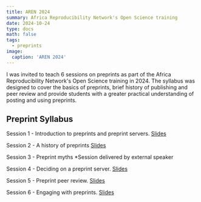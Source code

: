 ```yaml
---
title: AREN 2024
summary: Africa Reproducibility Network's Open Science training
date: 2024-10-24
type: docs
math: false
tags:
  - preprints
image:
  caption: 'AREN 2024'
---
```


I was invited to teach 6 sessions on preprints as part of the Africa Reproducibility Network's Open Science training in 2024. The syllabus was designed to cover the basics of preprints, brief history of publishing and peer review and provide students with a greater practical understanding of posting and using preprints.

## Preprint Syllabus

Session 1 - Introduction to preprints and preprint servers. 
[Slides](https://docs.google.com/presentation/d/1lcrj-CoEXiikW8wQSoy-l7xC60ctS6HsY3ztBnOqUvE/edit?usp=sharing)

Session 2 - A history of preprints
[Slides](https://docs.google.com/presentation/d/1jQxQKFx8Sc_RUASd4ATc-9QfGKV7u29MwA9TTOmffa0/edit?usp=sharing)

Session 3 - Preprint myths
*Session delivered by external speaker

Session 4 - Deciding on a preprint server.
[Slides](https://docs.google.com/presentation/d/1rphWe2ovlkkvFPAZ382WFcSG4OV1QpCyU-kO3hE8qM8/edit?usp=sharing)

Session 5 - Preprint peer review.
[Slides](https://docs.google.com/presentation/d/1y15J-N5UBSec2xCtPMBe4uYwkQFWiEyF55LI-ndT1Ls/edit?usp=sharing)

Session 6 - Engaging with preprints. 
[Slides](https://docs.google.com/presentation/d/1VA4DuQTWQgX8an_Z1DH3WY1W4oVZVzPEbZtcj4jsSGc/edit?usp=sharing)
